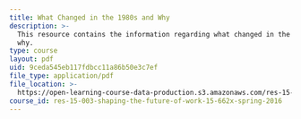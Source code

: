 ```yaml
---
title: What Changed in the 1980s and Why
description: >-
  This resource contains the information regarding what changed in the 1980s and
  why.
type: course
layout: pdf
uid: 9ceda545eb117fdbcc11a86b50e3c7ef
file_type: application/pdf
file_location: >-
  https://open-learning-course-data-production.s3.amazonaws.com/res-15-003-shaping-the-future-of-work-15-662x-spring-2016/9ceda545eb117fdbcc11a86b50e3c7ef_MITRES_15_003S16_1980s.pdf
course_id: res-15-003-shaping-the-future-of-work-15-662x-spring-2016
---
```


